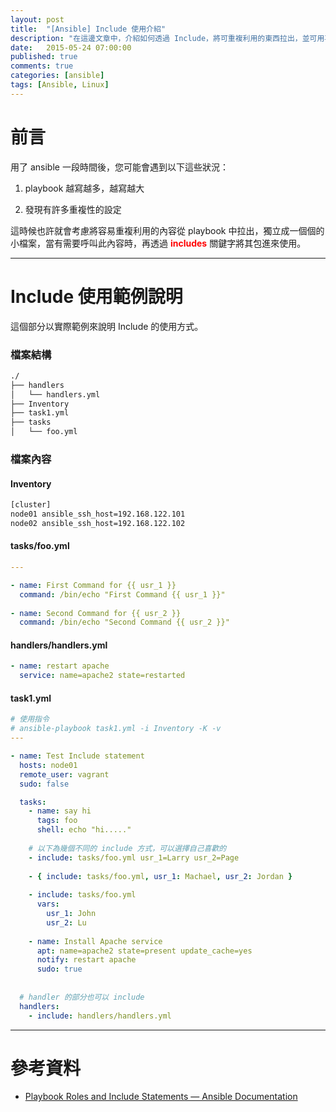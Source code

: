 ```yaml
---
layout: post
title:  "[Ansible] Include 使用介紹"
description: "在這邊文章中，介紹如何透過 Include，將可重複利用的東西拉出，並可用再多個 playbook 中"
date:   2015-05-24 07:00:00
published: true
comments: true
categories: [ansible]
tags: [Ansible, Linux]
---
```


前言
====

用了 ansible 一段時間後，您可能會遇到以下這些狀況：

1. playbook 越寫越多，越寫越大

2. 發現有許多重複性的設定

這時候也許就會考慮將容易重複利用的內容從 playbook 中拉出，獨立成一個個的小檔案，當有需要呼叫此內容時，再透過 <font color='red'>**includes**</font> 關鍵字將其包進來使用。


------------------------------


Include 使用範例說明
====================

這個部分以實際範例來說明 Include 的使用方式。

### 檔案結構

``` bash
./
├── handlers
│   └── handlers.yml
├── Inventory
├── task1.yml
├── tasks
│   └── foo.yml
```

### 檔案內容

#### Inventory

``` bash
[cluster]
node01 ansible_ssh_host=192.168.122.101
node02 ansible_ssh_host=192.168.122.102
```

#### tasks/foo.yml

``` yaml
---

- name: First Command for {{ usr_1 }}
  command: /bin/echo "First Command {{ usr_1 }}"
  
- name: Second Command for {{ usr_2 }}
  command: /bin/echo "Second Command {{ usr_2 }}"
```

#### handlers/handlers.yml

``` yaml
- name: restart apache
  service: name=apache2 state=restarted
```

#### task1.yml

``` yml
# 使用指令
# ansible-playbook task1.yml -i Inventory -K -v
---

- name: Test Include statement
  hosts: node01
  remote_user: vagrant
  sudo: false

  tasks:
    - name: say hi
      tags: foo
      shell: echo "hi....."
  
    # 以下為幾個不同的 include 方式，可以選擇自己喜歡的
    - include: tasks/foo.yml usr_1=Larry usr_2=Page
    
    - { include: tasks/foo.yml, usr_1: Machael, usr_2: Jordan }
    
    - include: tasks/foo.yml
      vars:
        usr_1: John
        usr_2: Lu
        
    - name: Install Apache service
      apt: name=apache2 state=present update_cache=yes
      notify: restart apache
      sudo: true
      
  
  # handler 的部分也可以 include
  handlers:
    - include: handlers/handlers.yml
```


------------------------------

參考資料
========

- [Playbook Roles and Include Statements — Ansible Documentation](http://docs.ansible.com/playbooks_roles.html)